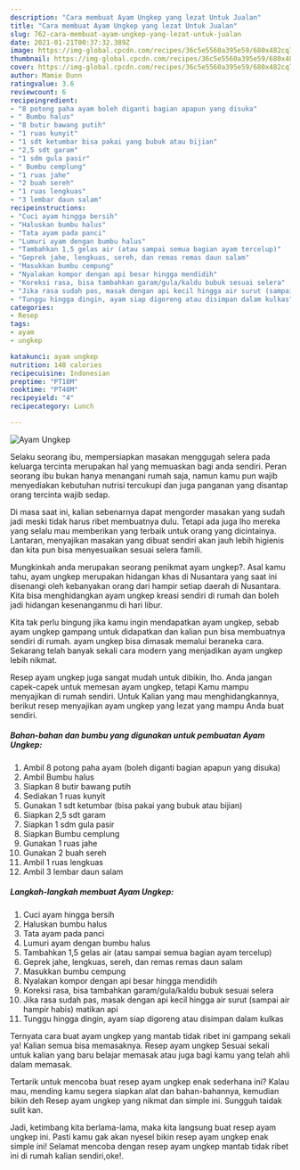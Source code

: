```yaml
---
description: "Cara membuat Ayam Ungkep yang lezat Untuk Jualan"
title: "Cara membuat Ayam Ungkep yang lezat Untuk Jualan"
slug: 762-cara-membuat-ayam-ungkep-yang-lezat-untuk-jualan
date: 2021-01-21T00:37:32.389Z
image: https://img-global.cpcdn.com/recipes/36c5e5560a395e59/680x482cq70/ayam-ungkep-foto-resep-utama.jpg
thumbnail: https://img-global.cpcdn.com/recipes/36c5e5560a395e59/680x482cq70/ayam-ungkep-foto-resep-utama.jpg
cover: https://img-global.cpcdn.com/recipes/36c5e5560a395e59/680x482cq70/ayam-ungkep-foto-resep-utama.jpg
author: Mamie Dunn
ratingvalue: 3.6
reviewcount: 6
recipeingredient:
- "8 potong paha ayam boleh diganti bagian apapun yang disuka"
- " Bumbu halus"
- "8 butir bawang putih"
- "1 ruas kunyit"
- "1 sdt ketumbar bisa pakai yang bubuk atau bijian"
- "2,5 sdt garam"
- "1 sdm gula pasir"
- " Bumbu cemplung"
- "1 ruas jahe"
- "2 buah sereh"
- "1 ruas lengkuas"
- "3 lembar daun salam"
recipeinstructions:
- "Cuci ayam hingga bersih"
- "Haluskan bumbu halus"
- "Tata ayam pada panci"
- "Lumuri ayam dengan bumbu halus"
- "Tambahkan 1,5 gelas air (atau sampai semua bagian ayam tercelup)"
- "Geprek jahe, lengkuas, sereh, dan remas remas daun salam"
- "Masukkan bumbu cempung"
- "Nyalakan kompor dengan api besar hingga mendidih"
- "Koreksi rasa, bisa tambahkan garam/gula/kaldu bubuk sesuai selera"
- "Jika rasa sudah pas, masak dengan api kecil hingga air surut (sampai air hampir habis) matikan api"
- "Tunggu hingga dingin, ayam siap digoreng atau disimpan dalam kulkas"
categories:
- Resep
tags:
- ayam
- ungkep

katakunci: ayam ungkep 
nutrition: 148 calories
recipecuisine: Indonesian
preptime: "PT18M"
cooktime: "PT48M"
recipeyield: "4"
recipecategory: Lunch

---
```



![Ayam Ungkep](https://img-global.cpcdn.com/recipes/36c5e5560a395e59/680x482cq70/ayam-ungkep-foto-resep-utama.jpg)

Selaku seorang ibu, mempersiapkan masakan menggugah selera pada keluarga tercinta merupakan hal yang memuaskan bagi anda sendiri. Peran seorang ibu bukan hanya menangani rumah saja, namun kamu pun wajib menyediakan kebutuhan nutrisi tercukupi dan juga panganan yang disantap orang tercinta wajib sedap.

Di masa  saat ini, kalian sebenarnya dapat mengorder masakan yang sudah jadi meski tidak harus ribet membuatnya dulu. Tetapi ada juga lho mereka yang selalu mau memberikan yang terbaik untuk orang yang dicintainya. Lantaran, menyajikan masakan yang dibuat sendiri akan jauh lebih higienis dan kita pun bisa menyesuaikan sesuai selera famili. 



Mungkinkah anda merupakan seorang penikmat ayam ungkep?. Asal kamu tahu, ayam ungkep merupakan hidangan khas di Nusantara yang saat ini disenangi oleh kebanyakan orang dari hampir setiap daerah di Nusantara. Kita bisa menghidangkan ayam ungkep kreasi sendiri di rumah dan boleh jadi hidangan kesenanganmu di hari libur.

Kita tak perlu bingung jika kamu ingin mendapatkan ayam ungkep, sebab ayam ungkep gampang untuk didapatkan dan kalian pun bisa membuatnya sendiri di rumah. ayam ungkep bisa dimasak memalui beraneka cara. Sekarang telah banyak sekali cara modern yang menjadikan ayam ungkep lebih nikmat.

Resep ayam ungkep juga sangat mudah untuk dibikin, lho. Anda jangan capek-capek untuk memesan ayam ungkep, tetapi Kamu mampu menyajikan di rumah sendiri. Untuk Kalian yang mau menghidangkannya, berikut resep menyajikan ayam ungkep yang lezat yang mampu Anda buat sendiri.

<!--inarticleads1-->

##### Bahan-bahan dan bumbu yang digunakan untuk pembuatan Ayam Ungkep:

1. Ambil 8 potong paha ayam (boleh diganti bagian apapun yang disuka)
1. Ambil  Bumbu halus
1. Siapkan 8 butir bawang putih
1. Sediakan 1 ruas kunyit
1. Gunakan 1 sdt ketumbar (bisa pakai yang bubuk atau bijian)
1. Siapkan 2,5 sdt garam
1. Siapkan 1 sdm gula pasir
1. Siapkan  Bumbu cemplung
1. Gunakan 1 ruas jahe
1. Gunakan 2 buah sereh
1. Ambil 1 ruas lengkuas
1. Ambil 3 lembar daun salam




<!--inarticleads2-->

##### Langkah-langkah membuat Ayam Ungkep:

1. Cuci ayam hingga bersih
1. Haluskan bumbu halus
1. Tata ayam pada panci
1. Lumuri ayam dengan bumbu halus
1. Tambahkan 1,5 gelas air (atau sampai semua bagian ayam tercelup)
1. Geprek jahe, lengkuas, sereh, dan remas remas daun salam
1. Masukkan bumbu cempung
1. Nyalakan kompor dengan api besar hingga mendidih
1. Koreksi rasa, bisa tambahkan garam/gula/kaldu bubuk sesuai selera
1. Jika rasa sudah pas, masak dengan api kecil hingga air surut (sampai air hampir habis) matikan api
1. Tunggu hingga dingin, ayam siap digoreng atau disimpan dalam kulkas




Ternyata cara buat ayam ungkep yang mantab tidak ribet ini gampang sekali ya! Kalian semua bisa memasaknya. Resep ayam ungkep Sesuai sekali untuk kalian yang baru belajar memasak atau juga bagi kamu yang telah ahli dalam memasak.

Tertarik untuk mencoba buat resep ayam ungkep enak sederhana ini? Kalau mau, mending kamu segera siapkan alat dan bahan-bahannya, kemudian bikin deh Resep ayam ungkep yang nikmat dan simple ini. Sungguh taidak sulit kan. 

Jadi, ketimbang kita berlama-lama, maka kita langsung buat resep ayam ungkep ini. Pasti kamu gak akan nyesel bikin resep ayam ungkep enak simple ini! Selamat mencoba dengan resep ayam ungkep mantab tidak ribet ini di rumah kalian sendiri,oke!.

